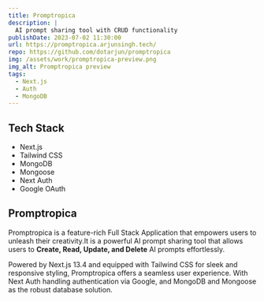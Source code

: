 ```yaml
---
title: Promptropica
description: |
  AI prompt sharing tool with CRUD functionality
publishDate: 2023-07-02 11:30:00
url: https://promptropica.arjunsingh.tech/
repo: https://github.com/dotarjun/promptropica
img: /assets/work/promptropica-preview.png
img_alt: Promptropica preview
tags:
  - Next.js
  - Auth
  - MongoDB
---
```

## Tech Stack
- Next.js
- Tailwind CSS
- MongoDB
- Mongoose
- Next Auth
- Google OAuth

## Promptropica
Promptropica is a feature-rich Full Stack Application that empowers users to unleash their creativity.It is a powerful AI prompt sharing tool that allows users to **Create, Read, Update, and Delete** AI prompts effortlessly. 

Powered by Next.js 13.4 and equipped with Tailwind CSS for sleek and responsive styling, Promptropica offers a seamless user experience. With Next Auth handling authentication via Google, and MongoDB and Mongoose as the robust database solution.
